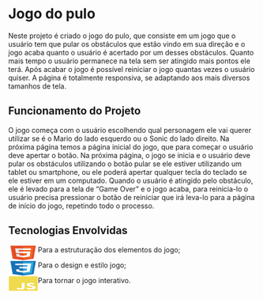 # Jogo do pulo

Neste projeto é criado o jogo do pulo, que consiste em um jogo que o usuário tem que pular os obstáculos que estão vindo em sua direção e o jogo acaba quanto o usuário é acertado por um desses obstáculos. Quanto mais tempo o usuário permanece na tela sem ser atingido mais pontos ele terá. Após acabar o jogo é possível reiniciar o jogo quantas vezes o usuário quiser. A página é totalmente responsiva, se adaptando aos mais diversos tamanhos de tela.

## Funcionamento do Projeto

O jogo começa com o usuário escolhendo qual personagem ele vai querer utilizar se é o Mario do lado esquerdo ou o Sonic do lado direito. Na próxima página temos a página inicial do jogo, que para começar o usuário deve apertar o botão. Na próxima página, o jogo se inicia e o usuário deve pular os obstáculos utilizando o botão pular se ele estiver utilizando um tablet ou smartphone, ou ele poderá apertar qualquer tecla do teclado se ele estiver em um computado. Quando o usuário é atingido pelo obstáculo, ele é levado para a tela de “Game Over” e o jogo acaba, para reinicia-lo o usuário precisa pressionar o botão de reiniciar que irá leva-lo para a página de início do jogo, repetindo todo o processo.

## Tecnologias Envolvidas

<div>
  <img align="left" alt="DevJoaoSouza-HTML" height="30" width="60" src="https://raw.githubusercontent.com/devicons/devicon/master/icons/html5/html5-original.svg">
  <p>Para a estruturação dos elementos do jogo;</p>
</div>
<div>
  <img align="left" alt="DevJoaoSouza-CSS" height="30" width="60" src="https://raw.githubusercontent.com/devicons/devicon/master/icons/css3/css3-original.svg">
  <p>Para o design e estilo jogo;</p>
</div>
<div>
  <img align="left" alt="DevJoaoSouza-JS" height="30" width="60" src="https://raw.githubusercontent.com/devicons/devicon/master/icons/javascript/javascript-plain.svg">
  <p>Para tornar o jogo interativo.</p>
</div>